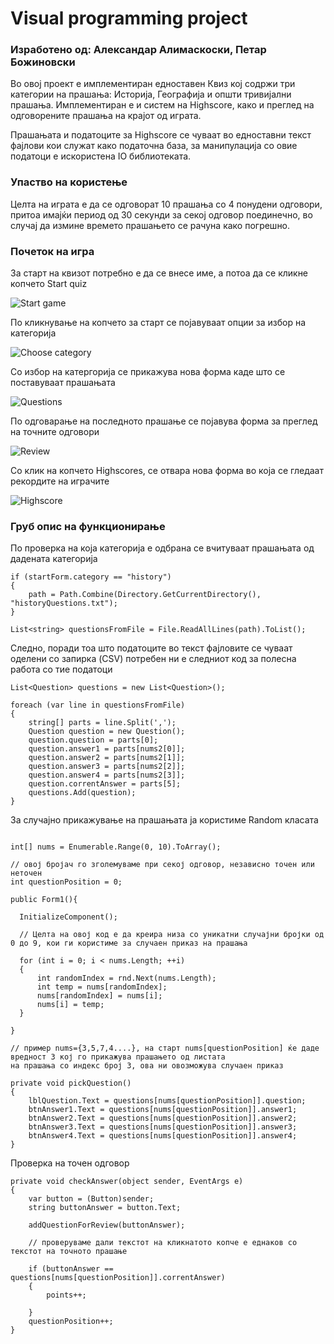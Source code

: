 # Visual programming project
### Изработено од: Александар Алимаскоски, Петар Божиновски


Во овој проект е имплементиран едноставен Квиз кој содржи три категории на прашања: Историја, Географија и општи тривијални прашања.
Имплементиран е и систем на Highscore, како и преглед на одговорените прашања на крајот од играта.


Прашањата и податоците за Highscore се чуваат во едноставни текст фајлови кои служат како податочна база, за манипулација со овие податоци е искористена IO библиотеката.


### Упаство на користење

Целта на играта е да се одговорат 10 прашања со 4 понудени одговори, притоа имајќи период од 30 секунди за секој одговор поединечно,
 во случај да измине времето прашањето се рачуна како погрешно.
 
### Почеток на игра

За старт на квизот потребно е да се внесе име, а потоа да се кликне копчето Start quiz

![Start game](https://i.imgur.com/aE0nvdE.png)

По кликнување на копчето за старт се појавуваат опции за избор на категорија

![Choose category](https://i.imgur.com/mU7DGv0.png)

Со избор на катергорија се прикажува нова форма каде што се поставуваат прашањата

![Questions](https://i.imgur.com/ICIT7jV.png)

По одговарање на последното прашање се појавува форма за преглед на точните одговори

![Review](https://i.imgur.com/n43CCWq.png)

Со клик на копчето Highscores, се отвара нова форма во која се гледаат рекордите на играчите

![Highscore](https://i.imgur.com/ttj7EN4.png)


### Груб опис на функционирање

По проверка на која категорија е одбрана се вчитуваат прашањата од дадената категорија

```
if (startForm.category == "history")
{
    path = Path.Combine(Directory.GetCurrentDirectory(), "historyQuestions.txt");
}

List<string> questionsFromFile = File.ReadAllLines(path).ToList();

```

Следно, поради тоа што податоците во текст фајловите се чуваат оделени со запирка (CSV) потребен ни е следниот код за полеснa работа со тие податоци

```
List<Question> questions = new List<Question>();

foreach (var line in questionsFromFile)
{
    string[] parts = line.Split(',');
    Question question = new Question();
    question.question = parts[0];
    question.answer1 = parts[nums2[0]];
    question.answer2 = parts[nums2[1]];
    question.answer3 = parts[nums2[2]];
    question.answer4 = parts[nums2[3]];
    question.correntAnswer = parts[5];
    questions.Add(question);
}

```

За случајно прикажување на прашањата ја користиме Random класата

```

int[] nums = Enumerable.Range(0, 10).ToArray();

// овој бројач го зголемуваме при секој одговор, независно точен или неточен
int questionPosition = 0;

public Form1(){

  InitializeComponent();
  
  // Целта на овој код е да креира низа со уникатни случајни бројки од 0 до 9, кои ги користиме за случаен приказ на прашања
  
  for (int i = 0; i < nums.Length; ++i)
  {
      int randomIndex = rnd.Next(nums.Length);
      int temp = nums[randomIndex];
      nums[randomIndex] = nums[i];
      nums[i] = temp;
  }
  
}

// пример nums={3,5,7,4....}, на старт nums[questionPosition] ќе даде вредност 3 кој го прикажува прашањето од листата
на прашања со индекс број 3, ова ни овозможува случаен приказ

private void pickQuestion()
{
    lblQuestion.Text = questions[nums[questionPosition]].question;
    btnAnswer1.Text = questions[nums[questionPosition]].answer1;
    btnAnswer2.Text = questions[nums[questionPosition]].answer2;
    btnAnswer3.Text = questions[nums[questionPosition]].answer3;
    btnAnswer4.Text = questions[nums[questionPosition]].answer4;
}

```

Проверка на точен одговор

```
private void checkAnswer(object sender, EventArgs e)
{
    var button = (Button)sender;
    string buttonAnswer = button.Text;

    addQuestionForReview(buttonAnswer);

    // проверуваме дали текстот на кликнатото копче е еднаков со текстот на точното прашање
    
    if (buttonAnswer == questions[nums[questionPosition]].correntAnswer)
    {
        points++;

    }
    questionPosition++;
}

```
